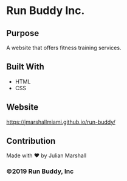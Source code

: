 # Run Buddy Inc.

## Purpose
A website that offers fitness training services.

## Built With
* HTML
* CSS

## Website
https://jmarshallmiami.github.io/run-buddy/

## Contribution
Made with ❤️ by Julian Marshall

### ©️2019 Run Buddy, Inc 
